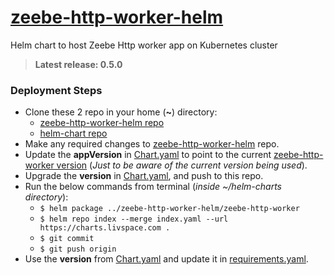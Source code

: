 # [zeebe-http-worker-helm](https://github.com/livspaceeng/zeebe-http-worker-helm)

Helm chart to host Zeebe Http worker app on Kubernetes cluster
> **Latest release: 0.5.0**

### Deployment Steps
- Clone these 2 repo in your home (**~**) directory:
  + [zeebe-http-worker-helm repo](https://github.com/livspaceeng/zeebe-http-worker-helm)
  + [helm-chart repo](https://github.com/livspaceeng/helm-charts)
- Make any required changes to [zeebe-http-worker-helm](https://github.com/livspaceeng/zeebe-http-worker-helm) repo.
- Update the **appVersion** in [Chart.yaml](./zeebe-http-worker/Chart.yaml) to point to the current [zeebe-http-worker version](https://github.com/livspaceeng/zeebe-http-worker/blob/master/pom.xml) (*Just to be aware of the current version being used*).
- Upgrade the **version** in [Chart.yaml](./zeebe-http-worker/Chart.yaml), and push to this repo.
- Run the below commands from terminal (*inside ~/helm-charts directory*):
  + `$ helm package ../zeebe-http-worker-helm/zeebe-http-worker`
  + `$ helm repo index --merge index.yaml --url https://charts.livspace.com .`
  + `$ git commit`
  + `$ git push origin`
- Use the **version** from [Chart.yaml](./zeebe-http-worker/Chart.yaml) and update it in [requirements.yaml](https://bitbucket.org/livspaceeng/environment-jx-dev/src/master/env/requirements.yaml).
